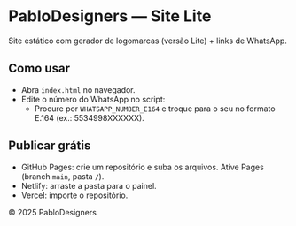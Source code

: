 # PabloDesigners — Site Lite
Site estático com gerador de logomarcas (versão Lite) + links de WhatsApp.

## Como usar
- Abra `index.html` no navegador.
- Edite o número do WhatsApp no script:
  - Procure por `WHATSAPP_NUMBER_E164` e troque para o seu no formato E.164 (ex.: 5534998XXXXXX).

## Publicar grátis
- GitHub Pages: crie um repositório e suba os arquivos. Ative Pages (branch `main`, pasta `/`).
- Netlify: arraste a pasta para o painel.
- Vercel: importe o repositório.

© 2025 PabloDesigners
